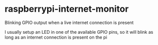 # raspberrypi-internet-monitor
Blinking GPIO output when a live internet connection is present

I usually setup an LED in one of the available GPIO pins, so it will blink as long as an internet connection is present on the pi
